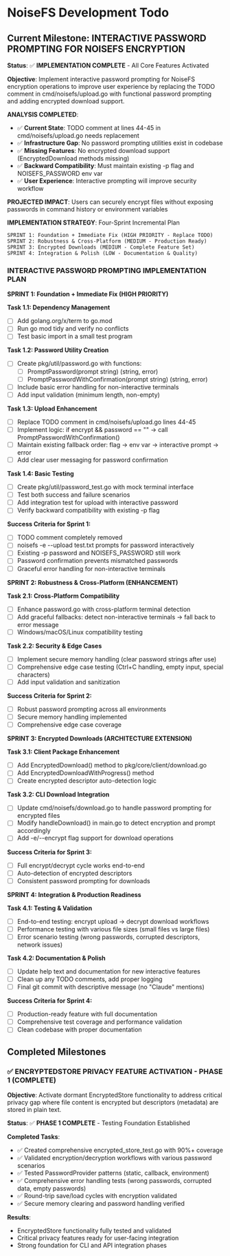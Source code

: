 # NoiseFS Development Todo

## Current Milestone: INTERACTIVE PASSWORD PROMPTING FOR NOISEFS ENCRYPTION

**Status**: ✅ **IMPLEMENTATION COMPLETE** - All Core Features Activated

**Objective**: Implement interactive password prompting for NoiseFS encryption operations to improve user experience by replacing the TODO comment in cmd/noisefs/upload.go with functional password prompting and adding encrypted download support.

**ANALYSIS COMPLETED**:
- ✅ **Current State**: TODO comment at lines 44-45 in cmd/noisefs/upload.go needs replacement
- ✅ **Infrastructure Gap**: No password prompting utilities exist in codebase
- ✅ **Missing Features**: No encrypted download support (EncryptedDownload methods missing)
- ✅ **Backward Compatibility**: Must maintain existing -p flag and NOISEFS_PASSWORD env var
- ✅ **User Experience**: Interactive prompting will improve security workflow

**PROJECTED IMPACT**: Users can securely encrypt files without exposing passwords in command history or environment variables

**IMPLEMENTATION STRATEGY**: Four-Sprint Incremental Plan

```
SPRINT 1: Foundation + Immediate Fix (HIGH PRIORITY - Replace TODO)
SPRINT 2: Robustness & Cross-Platform (MEDIUM - Production Ready)
SPRINT 3: Encrypted Downloads (MEDIUM - Complete Feature Set)
SPRINT 4: Integration & Polish (LOW - Documentation & Quality)
```

### INTERACTIVE PASSWORD PROMPTING IMPLEMENTATION PLAN

**SPRINT 1: Foundation + Immediate Fix (HIGH PRIORITY)**

**Task 1.1: Dependency Management**
- [ ] Add golang.org/x/term to go.mod
- [ ] Run go mod tidy and verify no conflicts
- [ ] Test basic import in a small test program

**Task 1.2: Password Utility Creation**
- [ ] Create pkg/util/password.go with functions:
  - [ ] PromptPassword(prompt string) (string, error)
  - [ ] PromptPasswordWithConfirmation(prompt string) (string, error)
- [ ] Include basic error handling for non-interactive terminals
- [ ] Add input validation (minimum length, non-empty)

**Task 1.3: Upload Enhancement**
- [ ] Replace TODO comment in cmd/noisefs/upload.go lines 44-45
- [ ] Implement logic: if encrypt && password == "" → call PromptPasswordWithConfirmation()
- [ ] Maintain existing fallback order: flag → env var → interactive prompt → error
- [ ] Add clear user messaging for password confirmation

**Task 1.4: Basic Testing**
- [ ] Create pkg/util/password_test.go with mock terminal interface
- [ ] Test both success and failure scenarios
- [ ] Add integration test for upload with interactive password
- [ ] Verify backward compatibility with existing -p flag

**Success Criteria for Sprint 1:**
- [ ] TODO comment completely removed
- [ ] noisefs -e --upload test.txt prompts for password interactively
- [ ] Existing -p password and NOISEFS_PASSWORD still work
- [ ] Password confirmation prevents mismatched passwords
- [ ] Graceful error handling for non-interactive terminals

**SPRINT 2: Robustness & Cross-Platform (ENHANCEMENT)**

**Task 2.1: Cross-Platform Compatibility**
- [ ] Enhance password.go with cross-platform terminal detection
- [ ] Add graceful fallbacks: detect non-interactive terminals → fall back to error message
- [ ] Windows/macOS/Linux compatibility testing

**Task 2.2: Security & Edge Cases**
- [ ] Implement secure memory handling (clear password strings after use)
- [ ] Comprehensive edge case testing (Ctrl+C handling, empty input, special characters)
- [ ] Add input validation and sanitization

**Success Criteria for Sprint 2:**
- [ ] Robust password prompting across all environments
- [ ] Secure memory handling implemented
- [ ] Comprehensive edge case coverage

**SPRINT 3: Encrypted Downloads (ARCHITECTURE EXTENSION)**

**Task 3.1: Client Package Enhancement**
- [ ] Add EncryptedDownload() method to pkg/core/client/download.go
- [ ] Add EncryptedDownloadWithProgress() method
- [ ] Create encrypted descriptor auto-detection logic

**Task 3.2: CLI Download Integration**
- [ ] Update cmd/noisefs/download.go to handle password prompting for encrypted files
- [ ] Modify handleDownload() in main.go to detect encryption and prompt accordingly
- [ ] Add -e/--encrypt flag support for download operations

**Success Criteria for Sprint 3:**
- [ ] Full encrypt/decrypt cycle works end-to-end
- [ ] Auto-detection of encrypted descriptors
- [ ] Consistent password prompting for downloads

**SPRINT 4: Integration & Production Readiness**

**Task 4.1: Testing & Validation**
- [ ] End-to-end testing: encrypt upload → decrypt download workflows
- [ ] Performance testing with various file sizes (small files vs large files)
- [ ] Error scenario testing (wrong passwords, corrupted descriptors, network issues)

**Task 4.2: Documentation & Polish**
- [ ] Update help text and documentation for new interactive features
- [ ] Clean up any TODO comments, add proper logging
- [ ] Final git commit with descriptive message (no "Claude" mentions)

**Success Criteria for Sprint 4:**
- [ ] Production-ready feature with full documentation
- [ ] Comprehensive test coverage and performance validation
- [ ] Clean codebase with proper documentation

## Completed Milestones

### ✅ ENCRYPTEDSTORE PRIVACY FEATURE ACTIVATION - PHASE 1 (COMPLETE)

**Objective**: Activate dormant EncryptedStore functionality to address critical privacy gap where file content is encrypted but descriptors (metadata) are stored in plain text.

**Status**: ✅ **PHASE 1 COMPLETE** - Testing Foundation Established

**Completed Tasks**:
- ✅ Created comprehensive encrypted_store_test.go with 90%+ coverage
- ✅ Validated encryption/decryption workflows with various password scenarios  
- ✅ Tested PasswordProvider patterns (static, callback, environment)
- ✅ Comprehensive error handling tests (wrong passwords, corrupted data, empty passwords)
- ✅ Round-trip save/load cycles with encryption validated
- ✅ Secure memory clearing and password handling verified

**Results**:
- EncryptedStore functionality fully tested and validated
- Critical privacy features ready for user-facing integration
- Strong foundation for CLI and API integration phases

